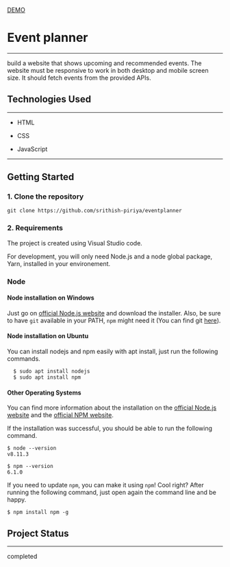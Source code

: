 
<a class="github-button" href="" data-color-scheme="no-preference: light; light: light; dark: dark;" data-icon="octicon-eye" data-size="large" aria-label="Live buttons/github-buttons on GitHub">DEMO</a>
<h1>Event planner</h1>
<hr><p>build a website that shows upcoming and recommended events. The website must be responsive to work in both desktop and mobile screen size. It should fetch events from the provided APIs.</p>
</ul><h2>Technologies Used</h2>
<hr><ul>
<li>HTML</li>
</ul><ul>
<li>CSS</li>
</ul><ul>
<li>JavaScript</li>
</ul>

<hr>

## Getting Started
### 1. Clone the repository
  

```git clone https://github.com/srithish-piriya/eventplanner```



### 2. Requirements
The project is created using Visual Studio code.

For development, you will only need Node.js and a node global package, Yarn, installed in your environement.

### Node 
#### Node installation on Windows

  Just go on [official Node.js website](https://nodejs.org/) and download the installer.
Also, be sure to have `git` available in your PATH, `npm` might need it (You can find git [here](https://git-scm.com/)).

#### Node installation on Ubuntu

  You can install nodejs and npm easily with apt install, just run the following commands.

      $ sudo apt install nodejs
      $ sudo apt install npm

 #### Other Operating Systems
  You can find more information about the installation on the [official Node.js website](https://nodejs.org/) and the [official NPM website](https://npmjs.org/).

If the installation was successful, you should be able to run the following command.

    $ node --version
    v8.11.3

    $ npm --version
    6.1.0

If you need to update `npm`, you can make it using `npm`! Cool right? After running the following command, just open again the command line and be happy.

    $ npm install npm -g

###
</ul><h2>Project Status</h2>
<hr><p>completed</p>

